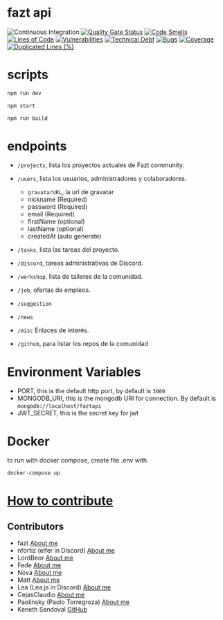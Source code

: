 # fazt api
![Continuous Integration](https://github.com/faztdevelopers/fazt-api/workflows/Continuous%20Integration/badge.svg)
[![Quality Gate Status](https://sonarcloud.io/api/project_badges/measure?project=hulkike_fazt-api&metric=alert_status)](https://sonarcloud.io/dashboard?id=hulkike_fazt-api)
[![Code Smells](https://sonarcloud.io/api/project_badges/measure?project=hulkike_fazt-api&metric=code_smells)](https://sonarcloud.io/dashboard?id=hulkike_fazt-api)
[![Lines of Code](https://sonarcloud.io/api/project_badges/measure?project=hulkike_fazt-api&metric=ncloc)](https://sonarcloud.io/dashboard?id=hulkike_fazt-api)
[![Vulnerabilities](https://sonarcloud.io/api/project_badges/measure?project=hulkike_fazt-api&metric=vulnerabilities)](https://sonarcloud.io/dashboard?id=hulkike_fazt-api)
[![Technical Debt](https://sonarcloud.io/api/project_badges/measure?project=hulkike_fazt-api&metric=sqale_index)](https://sonarcloud.io/dashboard?id=hulkike_fazt-api)
[![Bugs](https://sonarcloud.io/api/project_badges/measure?project=hulkike_fazt-api&metric=bugs)](https://sonarcloud.io/dashboard?id=hulkike_fazt-api)
[![Coverage](https://sonarcloud.io/api/project_badges/measure?project=hulkike_fazt-api&metric=coverage)](https://sonarcloud.io/dashboard?id=hulkike_fazt-api)
[![Duplicated Lines (%)](https://sonarcloud.io/api/project_badges/measure?project=hulkike_fazt-api&metric=duplicated_lines_density)](https://sonarcloud.io/dashboard?id=hulkike_fazt-api)
# scripts
```bash
npm run dev
```
```bash
npm start
```
```bash
npm run build
```

# endpoints

* `/projects`, lista los proyectos actuales de Fazt community.
* `/users`, lista los usuarios, administradores y colaboradores.
    * `gravatarURL`, la url de gravatar
    * nickname (Required)
    * password (Required)
    * email (Required)
    * firstName (optional)
    * lastName (optional)
    * createdAt (auto generate)

* `/tasks`, lista las tareas del proyecto.
* `/discord`, tareas administrativas de Discord.
* `/workshop`, lista de talleres de la comunidad.
* `/job`, ofertas de empleos.
* `/suggestion`
* `/news`
* `/misc` Enlaces de interés.
* `/github`, para listar los repos de la comunidad

# Environment Variables
* PORT, this is the default http port, by default is `3000`
* MONGODB_URI, this is the mongodb URI for connection. By default is `mongodb://localhost/faztapi`
* JWT_SECRET, this is the secret key for jwt

# Docker
to run with docker compose, create file .env with
```bash
docker-compose up
```
# [How to contribute](https://github.com/faztcommunity/docs/blob/dev/contribute.md)

## Contributors
* fazt [About me](https://github.com/fazttech)
* nfortiz (elfer in Discord) [About me](https://github.com/nfortiz)
* LordBeor [About me](https://github.com/Beor18)
* Fede [About me](https://github.com/Fedeya)
* Nova [About me](https://github.com/Michelyp)
* Matt [About me](https://github.com/Matttweb)
* Lea (Lea.js in Discord) [About me](https://github.com/venezia-dev)
* CejasClaudio [About me](https://github.com/CejasClaudioA)
* Paolinsky (Paolo Torregroza) [About me](https://github.com/PaoloTorregroza)
* Keneth Sandoval [GitHub](https://github.com/keneth3000)

